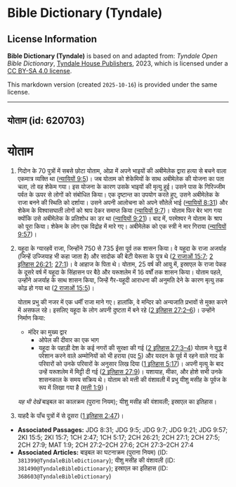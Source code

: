 # Bible Dictionary (Tyndale)

## License Information

**Bible Dictionary (Tyndale)** is based on and adapted from: _Tyndale Open Bible Dictionary_, [Tyndale House Publishers](https://tyndaleopenresources.com/), 2023, which is licensed under a [CC BY-SA 4.0 license](https://creativecommons.org/licenses/by-sa/4.0/legalcode.en).

This markdown version (created `2025-10-16`) is provided under the same license.



--------------------------------

## योताम (id: 620703)

योताम
=====

1. गिदोन के 70 पुत्रों में सबसे छोटा योताम, ओप्रा में अपने भाइयों की अबीमेलेक द्वारा हत्या से बचने वाला एकमात्र व्यक्ति था ([न्यायियों 9:5](https://ref.ly/Judg9:5))। जब योताम को शेकेमियों के साथ अबीमेलेक की योजना का पता चला, तो वह शेकेम गया। इस योजना के कारण उसके भाइयों की मृत्यु हुई। उसने पास के गिरिज्जीम पर्वत के ऊपर से लोगों को संबोधित किया। एक दृष्टान्त का उपयोग करते हुए, उसने अबीमेलेक के राजा बनने की स्थिति को दर्शाया। उसने अपनी आलोचना को अपने सौतेले भाई ([न्यायियों 8:31](https://ref.ly/Judg8:31)) और शेकेम के विश्वासघाती लोगों को श्राप देकर समाप्त किया ([न्यायियों 9:7](https://ref.ly/Judg9:7))। योताम फिर बेर भाग गया क्योंकि उसे अबीमेलेक के प्रतिशोध का डर था ([न्यायियों 9:21](https://ref.ly/Judg9:21))। बाद में, परमेश्वर ने योताम के श्राप को पूरा किया। शेकेम के लोग एक विद्रोह में मारे गए। अबीमेलेक को एक स्त्री ने मार गिराया ([न्यायियों 9:57](https://ref.ly/Judg9:57))।
2. यहूदा के ग्यारहवें राजा, जिन्होंने 750 से 735 ईसा पूर्व तक शासन किया। वे यहूदा के राजा अजर्याह (जिन्हें उज्जियाह भी कहा जाता है) और सादोक की बेटी येरूसा के पुत्र थे ([2 राजाओं 15:7](https://ref.ly/2Kgs15:7); [2 इतिहास 26:21](https://ref.ly/2Chr26:21); [27:1](https://ref.ly/2Chr27:1))। वे आहाज के पिता थे। योताम, 25 वर्ष की आयु में, इस्राएल के राजा पेकह के दूसरे वर्ष में यहूदा के सिंहासन पर बैठे और यरूशलेम में 16 वर्षों तक शासन किया। योताम पहले, उन्होंने अजर्याह के साथ शासन किया, जिन्हें गैर\-यहूदी आराधना की अनुमति देने के कारण मृत्यु तक कोढ़ हो गया था ([2 राजाओं 15:5](https://ref.ly/2Kgs15:5))।

    योताम प्रभु की नजर में एक धर्मीं राजा माने गए। हालांकि, वे मन्दिर को अन्यजाति प्रभावों से मुक्त करने में असफल रहे। इसलिए यहूदा के लोग अपनी दुष्टता में बने रहे ([2 इतिहास 27:2–6](https://ref.ly/2Chr27:2-2Chr27:6))। उन्होंने निर्माण किया:

    * मंदिर का मुख्य द्वार
        * ओपेल की दीवार का एक भाग
        * यहूदा के पहाड़ी देश के कई नगरों की सुरक्षा की गई ([2 इतिहास 27:3–4](https://ref.ly/2Chr27:3-2Chr27:4))
        योताम ने युद्ध में परेशान करने वाले अम्मोनियों को भी हराया (पद [5](https://ref.ly/2Chr27:5)) और यरदन के पूर्व में रहने वाले गाद के परिवारों को उनके परिवारों के अनुसार लिख दिया ([1 इतिहास 5:17](https://ref.ly/1Chr5:17))। अपनी मृत्यु के बाद उन्हें यरूशलेम में मिट्टी दी गई ([2 इतिहास 27:9](https://ref.ly/2Chr27:9))। यशायाह, मीका, और होशे सभी उनके शासनकाल के समय सक्रिय थे। योताम को मत्ती की वंशावली में प्रभु यीशु मसीह के पूर्वज के रूप में लिखा गया है ([मत्ती 1:9](https://ref.ly/Matt1:9))।

    *यह भी देखें* बाइबल का कालक्रम (पुराना नियम); यीशु मसीह की वंशावली; इस्राएल का इतिहास।

3. याहदै के पाँच पुत्रों में से दूसरा ([1 इतिहास 2:47](https://ref.ly/1Chr2:47))।

* **Associated Passages:** JDG 8:31; JDG 9:5; JDG 9:7; JDG 9:21; JDG 9:57; 2KI 15:5; 2KI 15:7; 1CH 2:47; 1CH 5:17; 2CH 26:21; 2CH 27:1; 2CH 27:5; 2CH 27:9; MAT 1:9; 2CH 27:2–2CH 27:6; 2CH 27:3–2CH 27:4
* **Associated Articles:** बाइबल का घटनाक्रम (पुराना नियम) (ID: `381399@TyndaleBibleDictionary`); यीशु मसीह की वंशावली (ID: `381490@TyndaleBibleDictionary`); इस्राएल का इतिहास  (ID: `368603@TyndaleBibleDictionary`)

